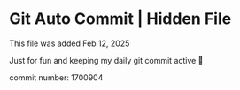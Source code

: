 # Git Auto Commit | Hidden File

This file was added Feb 12, 2025

Just for fun and keeping my daily git commit active 🤪

commit number: 1700904

